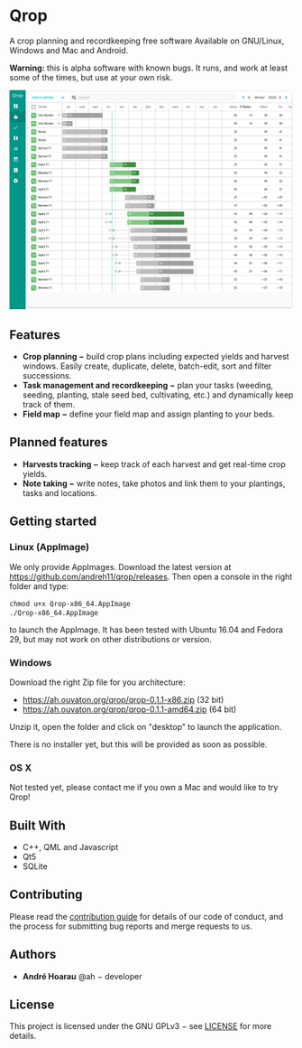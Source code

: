 # Qrop

A crop planning and recordkeeping free software Available on GNU/Linux, Windows and Mac and Android.

**Warning:** this is alpha software with known bugs. It runs, and work at least
some of the times, but use at your own risk.

![Screenshot of Qrop](qrop.png)

## Features

* **Crop planning −** build crop plans including expected yields and harvest
  windows. Easily create, duplicate, delete, batch-edit, sort and filter
  successions.
* **Task management and recordkeeping −** plan your tasks (weeding, seeding,
  planting, stale seed bed, cultivating, etc.) and dynamically keep track of
  them.
* **Field map −** define your field map and assign planting to your beds.

## Planned features

* **Harvests tracking −** keep track of each harvest and get real-time crop yields.
* **Note taking −** write notes, take photos and link them to your plantings, tasks and locations.

## Getting started

### Linux (AppImage)

We only provide AppImages. Download the latest version at
https://github.com/andreh11/qrop/releases. Then open a console in the right folder
and type:

```shell
chmod u+x Qrop-x86_64.AppImage
./Qrop-x86_64.AppImage
```

to launch the AppImage. It has been tested with Ubuntu 16.04 and Fedora 29, but
may not work on other distributions or version.


### Windows

Download the right Zip file for you architecture:

 - https://ah.ouvaton.org/qrop/qrop-0.1.1-x86.zip (32 bit)
 - https://ah.ouvaton.org/qrop/qrop-0.1.1-amd64.zip (64 bit)

Unzip it, open the folder and click on "desktop" to launch the application.

There is no installer yet, but this will be provided as soon as possible.

### OS X

Not tested yet, please contact me if you own a Mac and would like to try Qrop!

## Built With

* C++, QML and Javascript
* Qt5
* SQLite

## Contributing

Please read the [contribution guide](CONTRIBUTING.md) for details of our code of
conduct, and the process for submitting bug reports and merge requests to us.

## Authors

* **André Hoarau** @ah − developer

## License

This project is licensed under the GNU GPLv3 − see [LICENSE](LICENSE) for more details.
